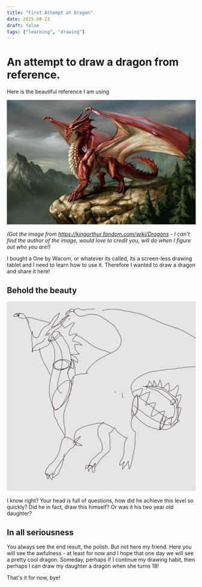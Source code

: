 ```yaml
---
title: "First Attempt at Dragon"
date: 2025-08-23
draft: false
tags: ["learning", "drawing"]
---
```


# An attempt to draw a dragon from reference.

Here is the beautiful reference I am using

![Red Dragon ](Red_Dragon.webp) 

*(Got the image from https://kingarthur.fandom.com/wiki/Dragons - I can't find the author of the image, would love to credit you, will do when I figure out who you are!)*

I bought a One by Wacom, or whatever its called, its a screen-less drawing tablet and I need to learn how to use it. Therefore I wanted to draw a dragon and share it here!

## Behold the beauty

![Behold, the beautiful creation of my fat hans! ](attemp1_red_dragon.jpg)

I know right? Your head is full of questions, how did he achieve this level so quickly? Did he in fact, draw this himself? Or was it his two year old daughter?

## In all seriousness  

You always see the end result, the polish. But not here my friend. Here you will see the awfulness - at least for now and I hope that one day we will see a pretty cool dragon. Someday, perhaps if I continue my drawing habit, then perhaps I can draw my daughter a dragon when she turns 18! 

That's it for now, bye!